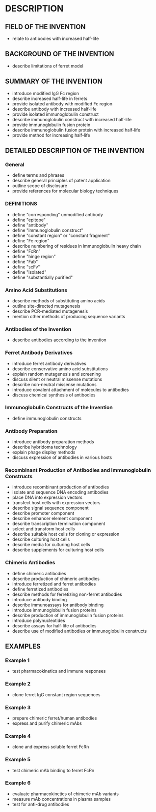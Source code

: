 # DESCRIPTION

## FIELD OF THE INVENTION

- relate to antibodies with increased half-life

## BACKGROUND OF THE INVENTION

- describe limitations of ferret model

## SUMMARY OF THE INVENTION

- introduce modified IgG Fc region
- describe increased half-life in ferrets
- provide isolated antibody with modified Fc region
- describe antibody with increased half-life
- provide isolated immunoglobulin construct
- describe immunoglobulin construct with increased half-life
- provide immunoglobulin fusion protein
- describe immunoglobulin fusion protein with increased half-life
- provide method for increasing half-life

## DETAILED DESCRIPTION OF THE INVENTION

### General

- define terms and phrases
- describe general principles of patent application
- outline scope of disclosure
- provide references for molecular biology techniques

### DEFINITIONS

- define "corresponding" unmodified antibody
- define "epitope"
- define "antibody"
- define "immunoglobulin construct"
- define "constant region" or "constant fragment"
- define "Fc region"
- describe numbering of residues in immunoglobulin heavy chain
- define "FcRn"
- define "hinge region"
- define "Fab"
- define "scFv"
- define "isolated"
- define "substantially purified"

### Amino Acid Substitutions

- describe methods of substituting amino acids
- outline site-directed mutagenesis
- describe PCR-mediated mutagenesis
- mention other methods of producing sequence variants

### Antibodies of the Invention

- describe antibodies according to the invention

### Ferret Antibody Derivatives

- introduce ferret antibody derivatives
- describe conservative amino acid substitutions
- explain random mutagenesis and screening
- discuss silent or neutral missense mutations
- describe non-neutral missense mutations
- introduce covalent attachment of molecules to antibodies
- discuss chemical synthesis of antibodies

### Immunoglobulin Constructs of the Invention

- define immunoglobulin constructs

### Antibody Preparation

- introduce antibody preparation methods
- describe hybridoma technology
- explain phage display methods
- discuss expression of antibodies in various hosts

### Recombinant Production of Antibodies and Immunoglobulin Constructs

- introduce recombinant production of antibodies
- isolate and sequence DNA encoding antibodies
- place DNA into expression vectors
- transfect host cells with expression vectors
- describe signal sequence component
- describe promoter component
- describe enhancer element component
- describe transcription termination component
- select and transform host cells
- describe suitable host cells for cloning or expression
- describe culturing host cells
- describe media for culturing host cells
- describe supplements for culturing host cells

### Chimeric Antibodies

- define chimeric antibodies
- describe production of chimeric antibodies
- introduce ferretized and ferret antibodies
- define ferretized antibodies
- describe methods for ferretizing non-ferret antibodies
- introduce antibody binding
- describe immunoassays for antibody binding
- introduce immunoglobulin fusion proteins
- describe production of immunoglobulin fusion proteins
- introduce polynucleotides
- describe assays for half-life of antibodies
- describe use of modified antibodies or immunoglobulin constructs

## EXAMPLES

### Example 1

- test pharmacokinetics and immune responses

### Example 2

- clone ferret IgG constant region sequences

### Example 3

- prepare chimeric ferret/human antibodies
- express and purify chimeric mAbs

### Example 4

- clone and express soluble ferret FcRn

### Example 5

- test chimeric mAb binding to ferret FcRn

### Example 6

- evaluate pharmacokinetics of chimeric mAb variants
- measure mAb concentrations in plasma samples
- test for anti-drug antibodies

